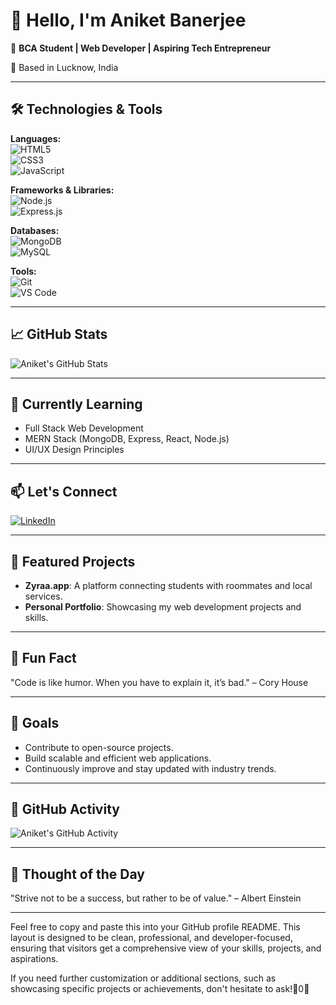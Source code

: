# 👋 Hello, I'm Aniket Banerjee

🚀 **BCA Student | Web Developer | Aspiring Tech Entrepreneur**

📍 Based in Lucknow, India

---

## 🛠️ Technologies & Tools

**Languages:**  
![HTML5](https://img.shields.io/badge/HTML5-E34F26?style=flat-square&logo=html5&logoColor=white)  
![CSS3](https://img.shields.io/badge/CSS3-1572B6?style=flat-square&logo=css3&logoColor=white)  
![JavaScript](https://img.shields.io/badge/JavaScript-F7DF1E?style=flat-square&logo=javascript&logoColor=black)

**Frameworks & Libraries:**  
![Node.js](https://img.shields.io/badge/Node.js-339933?style=flat-square&logo=nodedotjs&logoColor=white)  
![Express.js](https://img.shields.io/badge/Express.js-000000?style=flat-square&logo=express&logoColor=white)

**Databases:**  
![MongoDB](https://img.shields.io/badge/MongoDB-47A248?style=flat-square&logo=mongodb&logoColor=white)  
![MySQL](https://img.shields.io/badge/MySQL-4479A1?style=flat-square&logo=mysql&logoColor=white)

**Tools:**  
![Git](https://img.shields.io/badge/Git-F05032?style=flat-square&logo=git&logoColor=white)  
![VS Code](https://img.shields.io/badge/VS%20Code-007ACC?style=flat-square&logo=visualstudiocode&logoColor=white)

---

## 📈 GitHub Stats

![Aniket's GitHub Stats](https://github-readme-stats.vercel.app/api?username=aniket-banerjee&show_icons=true&hide_title=true&count_private=true&theme=radical)

---

## 🌱 Currently Learning

- Full Stack Web Development  
- MERN Stack (MongoDB, Express, React, Node.js)  
- UI/UX Design Principles

---

## 📫 Let's Connect

[![LinkedIn](https://img.shields.io/badge/LinkedIn-0077B5?style=flat-square&logo=linkedin&logoColor=white)](https://www.linkedin.com/in/aniket-banerjee-0a67a0274)

---

## 🔗 Featured Projects

- **Zyraa.app**: A platform connecting students with roommates and local services.  
- **Personal Portfolio**: Showcasing my web development projects and skills.

---

## 💬 Fun Fact

"Code is like humor. When you have to explain it, it’s bad." – Cory House

---

## 🎯 Goals

- Contribute to open-source projects.  
- Build scalable and efficient web applications.  
- Continuously improve and stay updated with industry trends.

---

## 📌 GitHub Activity

![Aniket's GitHub Activity](https://github-readme-activity-graph.cyclic.app/graph?username=aniket-banerjee&theme=github)

---

## 🧠 Thought of the Day

"Strive not to be a success, but rather to be of value." – Albert Einstein

---

Feel free to copy and paste this into your GitHub profile README. This layout is designed to be clean, professional, and developer-focused, ensuring that visitors get a comprehensive view of your skills, projects, and aspirations.

If you need further customization or additional sections, such as showcasing specific projects or achievements, don't hesitate to ask!0